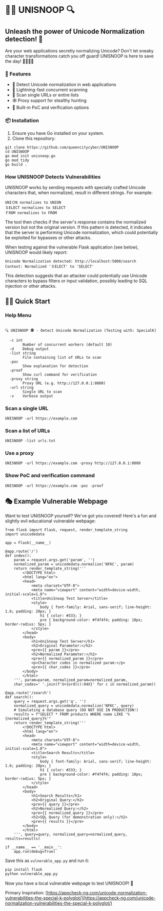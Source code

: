 # 🕵️‍♂️ UNISNOOP 🔍

## Unleash the power of Unicode Normalization detection! 🚀

Are your web applications secretly normalizing Unicode? Don't let sneaky character transformations catch you off guard! UNISNOOP is here to save the day! 🦸‍♀️🦸‍♂️

### 🌟 Features

- 🔎 Detect Unicode normalization in web applications
- 🚄 Lightning-fast concurrent scanning
- 📜 Scan single URLs or entire lists
- 🕸️ Proxy support for stealthy hunting
- 🧪 Built-in PoC and verification options


### 📦 Installation

1. Ensure you have Go installed on your system.
2. Clone this repository: 

```
git clone https://github.com/queencitycyber/UNISNOOP
cd UNISNOOP
go mod init unisnoop.go
go mod tidy
go build .
```

### How UNISNOOP Detects Vulnerabilities

UNISNOOP works by sending requests with specially crafted Unicode characters that, when normalized, result in different strings. For example:

```
UNIＯN normalizes to UNION
ＳELECT normalizes to SELECT
ＦROM normalizes to FROM
```

The tool then checks if the server's response contains the normalized version but not the original version. If this pattern is detected, it indicates that the server is performing Unicode normalization, which could potentially be exploited for bypasses or other attacks.

When testing against the vulnerable Flask application (see below), UNISNOOP would likely report:

```
Unicode Normalization detected: http://localhost:5000/search
Context: Normalized 'ＳELECT' to 'SELECT'
```

This detection suggests that an attacker could potentially use Unicode characters to bypass filters or input validation, possibly leading to SQL injection or other attacks.


## 🏃‍♂️ Quick Start

### Help Menu

```

🔍 UNISNOOP 🕵️ - Detect Unicode Normalization (Testing with: SpecialK)

  -c int
    	Number of concurrent workers (default 10)
  -d	Debug output
  -list string
    	File containing list of URLs to scan
  -poc
    	Show explanation for detection
  -proof
    	Show curl command for verification
  -proxy string
    	Proxy URL (e.g. http://127.0.0.1:8080)
  -url string
    	Single URL to scan
  -v	Verbose output

```

### Scan a single URL
```
UNISNOOP -url https://example.com
```

### Scan a list of URLs
```
UNISNOOP -list urls.txt
```

### Use a proxy
```
UNISNOOP -url https://example.com -proxy http://127.0.0.1:8080
```
### Show PoC and verification command
```
UNISNOOP -url https://example.com -poc -proof
```


## 🎭 Example Vulnerable Webpage

Want to test UNISNOOP yourself? We've got you covered! Here's a fun and slightly evil educational vulnerable webpage:

```
from flask import Flask, request, render_template_string
import unicodedata

app = Flask(__name__)

@app.route('/')
def index():
    param = request.args.get('param', '')
    normalized_param = unicodedata.normalize('NFKC', param)
    return render_template_string('''
        <!DOCTYPE html>
        <html lang="en">
        <head>
            <meta charset="UTF-8">
            <meta name="viewport" content="width=device-width, initial-scale=1.0">
            <title>UniSnoop Test Server</title>
            <style>
                body { font-family: Arial, sans-serif; line-height: 1.6; padding: 20px; }
                h1 { color: #333; }
                pre { background-color: #f4f4f4; padding: 10px; border-radius: 5px; }
            </style>
        </head>
        <body>
            <h1>UniSnoop Test Server</h1>
            <h2>Original Parameter:</h2>
            <pre>{{ param }}</pre>
            <h2>Normalized Parameter:</h2>
            <pre>{{ normalized_param }}</pre>
            <p>Character codes in normalized param:</p>
            <pre>{{ char_codes }}</pre>
        </body>
        </html>
    ''', param=param, normalized_param=normalized_param, 
    char_codes=' '.join(f'U+{ord(c):04X}' for c in normalized_param))

@app.route('/search')
def search():
    query = request.args.get('q', '')
    normalized_query = unicodedata.normalize('NFKC', query)
    # Simulating a database query (DO NOT USE IN PRODUCTION!)
    results = f"SELECT * FROM products WHERE name LIKE '%{normalized_query}%'"
    return render_template_string('''
        <!DOCTYPE html>
        <html lang="en">
        <head>
            <meta charset="UTF-8">
            <meta name="viewport" content="width=device-width, initial-scale=1.0">
            <title>Search Results</title>
            <style>
                body { font-family: Arial, sans-serif; line-height: 1.6; padding: 20px; }
                h1 { color: #333; }
                pre { background-color: #f4f4f4; padding: 10px; border-radius: 5px; }
            </style>
        </head>
        <body>
            <h1>Search Results</h1>
            <h2>Original Query:</h2>
            <pre>{{ query }}</pre>
            <h2>Normalized Query:</h2>
            <pre>{{ normalized_query }}</pre>
            <h2>SQL Query (for demonstration only):</h2>
            <pre>{{ results }}</pre>
        </body>
        </html>
    ''', query=query, normalized_query=normalized_query, results=results)

if __name__ == '__main__':
    app.run(debug=True)
```    

Save this as `vulnerable_app.py` and run it:

```bash
pip install flask
python vulnerable_app.py
```

Now you have a local vulnerable webpage to test UNISNOOP! 🎈

Primary Inspiration: [https://appcheck-ng.com/unicode-normalization-vulnerabilities-the-special-k-polyglot/](https://appcheck-ng.com/unicode-normalization-vulnerabilities-the-special-k-polyglot/)
